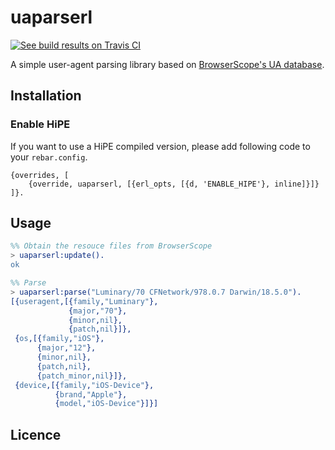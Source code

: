 # uaparserl

[![See build results on Travis CI][status]][travis]

A simple user-agent parsing library based on [BrowserScope's UA database][1].

## Installation

### Enable HiPE

If you want to use a HiPE compiled version, please add following code
to your `rebar.config`.

```
{overrides, [
    {override, uaparserl, [{erl_opts, [{d, 'ENABLE_HIPE'}, inline]}]}
]}.
```

## Usage

```erlang
%% Obtain the resouce files from BrowserScope
> uaparserl:update().
ok

%% Parse
> uaparserl:parse("Luminary/70 CFNetwork/978.0.7 Darwin/18.5.0").
[{useragent,[{family,"Luminary"},
             {major,"70"},
             {minor,nil},
             {patch,nil}]},
 {os,[{family,"iOS"},
      {major,"12"},
      {minor,nil},
      {patch,nil},
      {patch_minor,nil}]},
 {device,[{family,"iOS-Device"},
          {brand,"Apple"},
          {model,"iOS-Device"}]}]
```

## Licence


[1]: https://github.com/ua-parser/uap-core
[travis]: https://travis-ci.org/channelme/uaparserl
[status]: https://api.travis-ci.org/channelme/uaparserl.svg?branch=master
